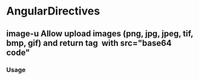 # AngularDirectives
<h2> image-u
<strong>Allow upload images (png, jpg, jpeg, tif, bmp, gif) and return tag <img> with src="base64 code" </strong>
<h3>Usage</h3>
<p><image-upload get-img="ctrl.text"></image-upload></p>
<p><div contenteditable="true" class="text-box" ng-model="ctrl.text" ng-model-options="{ debounce: 300 }" ></div></p>

